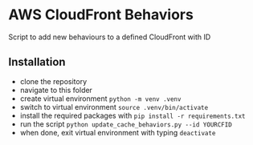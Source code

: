# AWS CloudFront Behaviors
Script to add new behaviours to a defined CloudFront with ID

## Installation
- clone the repository
- navigate to this folder
- create virtual environment `python -m venv .venv`
- switch to virtual environment `source .venv/bin/activate`
- install the required packages with `pip install -r requirements.txt`
- run the script `python update_cache_behaviors.py --id YOURCFID`
- when done, exit virtual environment with typing `deactivate`
